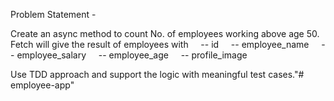 Problem Statement - 

Create an async method to count No. of employees working above age 50.
Fetch will give the result of employees with
    -- id
    -- employee_name
    -- employee_salary
    -- employee_age
    -- profile_image

Use TDD approach and support the logic with meaningful test cases."# employee-app" 

